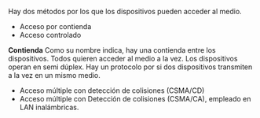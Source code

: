 
Hay dos métodos por los que los dispositivos pueden acceder al medio. 

+ Acceso por contienda
+ Acceso controlado

**Contienda**
Como su nombre indica, hay una contienda entre los dispositivos. Todos quieren acceder al medio a la vez. Los dispositivos operan en semi dúplex. Hay un protocolo por si dos dispositivos transmiten a la vez en un mismo medio.

+ Acceso múltiple con detección de colisiones (CSMA/CD)
+ Acceso múltiple con Detección de colisiones (CSMA/CA), empleado en LAN inalámbricas.


